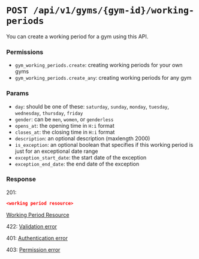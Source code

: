 # `POST /api/v1/gyms/{gym-id}/working-periods`
You can create a working period for a gym using this API.


### Permissions

- `gym_working_periods.create`: creating working periods for your own gyms
- `gym_working_periods.create_any`: creating working periods for any gym

### Params

- `day`: should be one of these: `saturday`, `sunday`, `monday`, `tuesday`, `wednesday`, `thursday`, `friday`
- `gender`: can be `men`, `women`, or `genderless`
- `opens_at`: the opening time in `H:i` format
- `closes_at`: the closing time in `H:i` format
- `description`: an optional description (maxlength 2000)
- `is_exception`: an optional boolean that specifies if this working period is just for an exceptional date range
- `exception_start_date`: the start date of the exception
- `exception_end_date`: the end date of the exception

### Response

201:
```json
<working period resource>
```

[Working Period Resource](../../resources/gym_working_period.md)

422: [Validation error](../../validation-errors.md)

401: [Authentication error](../../authentication-errors.md)

403: [Permission error](../../permission-errors.md)
